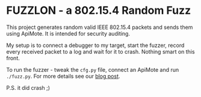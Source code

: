 # FUZZLON - a 802.15.4 Random Fuzz

This project generates random valid IEEE 802.15.4 packets and sends them using
ApiMote. It is intended for security auditing.

My setup is to connect a debugger to my target, start the fuzzer, record every
received packet to a log and wait for it to crash. Nothing smart on this front.

To run the fuzzer - tweak the `cfg.py` file, connect an ApiMote and run `./fuzz.py`.
For more details see our [blog post](https://www.enigmatos.com/2019/03/24/fuzzlon/).

P.S. it did crash ;)

